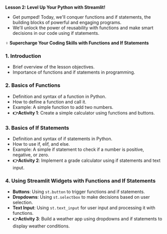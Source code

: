 **Lesson 2: Level Up Your Python with Streamlit!**

- Get pumped! Today, we'll conquer functions and if statements, the building blocks of powerful and engaging programs.
- We'll unlock the power of reusability with functions and make smart decisions in our code using if statements.

**‍♀️ Supercharge Your Coding Skills with Functions and If Statements**

### 1. Introduction  
   - Brief overview of the lesson objectives.  
   - Importance of functions and if statements in programming.  
   
### 2. Basics of Functions  
   - Definition and syntax of a function in Python.  
   - How to define a function and call it.  
   - Example: A simple function to add two numbers.  
   - **👉Activity 1**: Create a simple calculator using functions and buttons.  
   
### 3. Basics of If Statements  
   - Definition and syntax of if statements in Python.  
   - How to use if, elif, and else.  
   - Example: A simple if statement to check if a number is positive, negative, or zero.  
   - **👉Activity 2**: Implement a grade calculator using if statements and text input.  
   
### 4. Using Streamlit Widgets with Functions and If Statements  
   - **Buttons**: Using `st.button` to trigger functions and if statements.  
   - **Dropdowns**: Using `st.selectbox` to make decisions based on user selection.  
   - **Text Input**: Using `st.text_input` for user input and processing it with functions.  
   - **👉Activity 3**: Build a weather app using dropdowns and if statements to display weather conditions.

